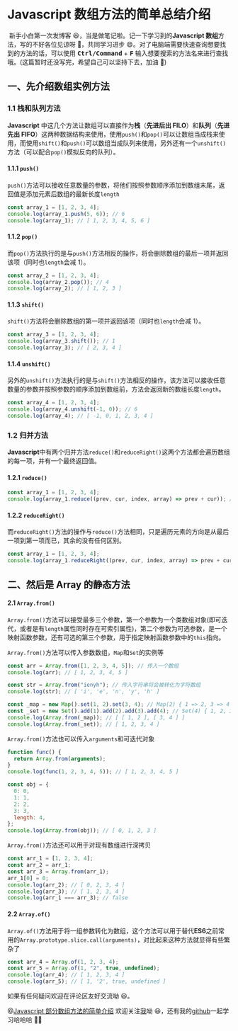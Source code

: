 [comment]: <> "@[Javascript 部分数组方法的简单介绍](https://blog.csdn.net/qq_45265059/article/details/116942489)"

# Javascript 数组方法的简单总结介绍

​ 新手小白第一次发博客 😆，当是做笔记啦。记一下学习到的**Javascript 数组**方法，写的不好各位见谅呀 😬，共同学习进步 😄。对了电脑端需要快速查询想要找到的方法的话，可以使用 <kbd>**Ctrl/Command**</kbd> + <kbd>**F**</kbd> 输入想要搜索的方法名来进行查找哦。(这篇暂时还没写完，希望自己可以坚持下去，加油 🤔)

## 一、先介绍数组实例方法

### 1.1 栈和队列方法

**Javascript** 中这几个方法让数组可以直接作为**栈**（**先进后出 FILO**）和**队列**（**先进先出 FIFO**）这两种数据结构来使用，使用`push()`和`pop()`可以让数组当成栈来使用，而使用`shift()`和`push()`可以数组当成队列来使用，另外还有一个`unshift()`方法（可以配合`pop()`模拟反向的队列）。

#### 1.1.1 `push()`

`push()`方法可以接收任意数量的参数，将他们按照参数顺序添加到数组末尾，返回值是添加元素后数组的最新长度`length`

```javascript
const array_1 = [1, 2, 3, 4];
console.log(array_1.push(5, 6)); // 6
console.log(array_1); // [ 1, 2, 3, 4, 5, 6 ]
```

#### 1.1.2 `pop()`

而`pop()`方法执行的是与`push()`方法相反的操作，将会删除数组的最后一项并返回该项（同时也`length`会减 1）。

```javascript
const array_2 = [1, 2, 3, 4];
console.log(array_2.pop()); // 4
console.log(array_2); // [ 1, 2, 3 ]
```

#### 1.1.3 `shift()`

`shift()`方法将会删除数组的第一项并返回该项（同时也`length`会减 1）。

```javascript
const array_3 = [1, 2, 3, 4];
console.log(array_3.shift()); // 1
console.log(array_3); // [ 2, 3, 4 ]
```

#### 1.1.4 `unshift()`

另外的`unshift()`方法执行的是与`shift()`方法相反的操作，该方法可以接收任意数量的参数并按照参数的顺序添加到数组前，方法会返回新的数组长度`length`。

```javascript
const array_4 = [1, 2, 3, 4];
console.log(array_4.unshift(-1, 0)); // 6
console.log(array_4); // [ -1, 0, 1, 2, 3, 4 ]
```

### 1.2 归并方法

**Javascript**中有两个归并方法`reduce()`和`reduceRight()`这两个方法都会遍历数组的每一项，并有一个最终返回值。

#### 1.2.1 `reduce()`

```javascript
const array_1 = [1, 2, 3, 4];
console.log(array_1.reduce((prev, cur, index, array) => prev + cur)); // 10
```

#### 1.2.2 `reduceRight()`

而`reduceRight()`方法的操作与`reduce()`方法相同，只是遍历元素的方向是从最后一项到第一项而已，其余的没有任何区别。

```javascript
const array_1 = [1, 2, 3, 4];
console.log(array_1.reduceRight((prev, cur, index, array) => prev + cur)); // 10
```

## 二、然后是 Array 的静态方法

#### 2.1 `Array.from()`

`Array.from()`方法可以接受最多三个参数，第一个参数为一个类数组对象(即可迭代，或者是有`length`属性同时存在可索引属性)，第二个参数为可选参数，是一个映射函数参数，还有可选的第三个参数，用于指定映射函数参数中的`this`指向。

`Array.from()`方法可以传入参数数组，`Map`和`Set`的实例等

```javascript
const arr = Array.from([1, 2, 3, 4, 5]); // 传入一个数组
console.log(arr); // [ 1, 2, 3, 4, 5 ]

const str = Array.from("ienyh"); // 传入字符串将会被转化为字符数组
console.log(str); // [ 'i', 'e', 'n', 'y', 'h' ]

const _map = new Map().set(1, 2).set(3, 4); // Map(2) { 1 => 2, 3 => 4 }
const _set = new Set().add(1).add(2).add(3).add(4); // Set(4) { 1, 2, 3, 4 }
console.log(Array.from(_map)); // [ [ 1, 2 ], [ 3, 4 ] ]
console.log(Array.from(_set)); // [ 1, 2, 3, 4 ]
```

`Array.from()`方法也可以传入`arguments`和可迭代对象

```javascript
function func() {
  return Array.from(arguments);
}
console.log(func(1, 2, 3, 4, 5)); // [ 1, 2, 3, 4, 5 ]

const obj = {
  0: 0,
  1: 1,
  2: 2,
  3: 3,
  length: 4,
};
console.log(Array.from(obj)); // [ 0, 1, 2, 3 ]
```

`Array.from()`方法还可以用于对现有数组进行深拷贝

```javascript
const arr_1 = [1, 2, 3, 4];
const arr_2 = arr_1;
const arr_3 = Array.from(arr_1);
arr_1[0] = 0;
console.log(arr_2); // [ 0, 2, 3, 4 ]
console.log(arr_3); // [ 1, 2, 3, 4 ]
console.log(arr_1 === arr_3); // false
```

#### 2.2 `Array.of()`

`Array.of()`方法用于将一组参数转化为数组，这个方法可以用于替代**ES6**之前常用的`Array.prototype.slice.call(arguments)`，对比起来这种方法就显得有些繁杂了

```javascript
const arr_4 = Array.of(1, 2, 3, 4);
const arr_5 = Array.of(1, "2", true, undefined);
console.log(arr_4); // [ 1, 2, 3, 4 ]
console.log(arr_5); // [ 1, '2', true, undefined ]
```

如果有任何疑问欢迎在评论区友好交流呦 😆。

@[Javascript 部分数组方法的简单介绍](https://blog.csdn.net/qq_45265059/article/details/116942489)
欢迎关注[我](https://blog.csdn.net/qq_45265059)呦 😆，还有我的[github](https://github.com/ienyh)一起学习哈哈哈 👨‍💻
